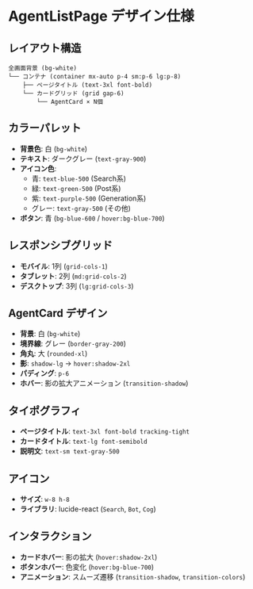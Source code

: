# AgentListPage デザイン仕様

## レイアウト構造
```
全画面背景 (bg-white)
└── コンテナ (container mx-auto p-4 sm:p-6 lg:p-8)
    ├── ページタイトル (text-3xl font-bold)
    └── カードグリッド (grid gap-6)
        └── AgentCard × N個
```

## カラーパレット
- **背景色**: 白 (`bg-white`)
- **テキスト**: ダークグレー (`text-gray-900`)
- **アイコン色**:
  - 青: `text-blue-500` (Search系)
  - 緑: `text-green-500` (Post系)
  - 紫: `text-purple-500` (Generation系)
  - グレー: `text-gray-500` (その他)
- **ボタン**: 青 (`bg-blue-600` / `hover:bg-blue-700`)

## レスポンシブグリッド
- **モバイル**: 1列 (`grid-cols-1`)
- **タブレット**: 2列 (`md:grid-cols-2`)
- **デスクトップ**: 3列 (`lg:grid-cols-3`)

## AgentCard デザイン
- **背景**: 白 (`bg-white`)
- **境界線**: グレー (`border-gray-200`)
- **角丸**: 大 (`rounded-xl`)
- **影**: `shadow-lg` → `hover:shadow-2xl`
- **パディング**: `p-6`
- **ホバー**: 影の拡大アニメーション (`transition-shadow`)

## タイポグラフィ
- **ページタイトル**: `text-3xl font-bold tracking-tight`
- **カードタイトル**: `text-lg font-semibold`
- **説明文**: `text-sm text-gray-500`

## アイコン
- **サイズ**: `w-8 h-8`
- **ライブラリ**: lucide-react (`Search`, `Bot`, `Cog`)

## インタラクション
- **カードホバー**: 影の拡大 (`hover:shadow-2xl`)
- **ボタンホバー**: 色変化 (`hover:bg-blue-700`)
- **アニメーション**: スムーズ遷移 (`transition-shadow`, `transition-colors`) 